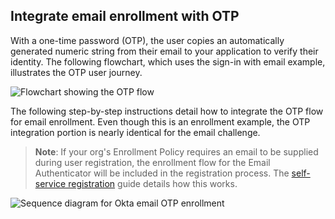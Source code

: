 ## Integrate email enrollment with OTP

 With a one-time password (OTP), the user copies an automatically generated numeric string from their email to your application to verify their identity. The following flowchart, which uses the sign-in with email example, illustrates the OTP user journey.

<div class="common-image-format">

![Flowchart showing the OTP flow](/img/authenticators/authenticators-email-overview-otp-flowchart.png)

</div>

The following step-by-step instructions detail how to integrate the OTP flow for email enrollment. Even though this is an enrollment example, the OTP integration portion is nearly identical for the email challenge.

> **Note**: If your org's Enrollment Policy requires an email to be supplied during user registration, the enrollment flow for the Email Authenticator will be included in the registration process. The [self-service registration](https://developer.okta.com/docs/guides/oie-embedded-sdk-use-case-self-reg/aspnet/main/#summary-of-steps) guide details how this works.

<div class="common-image-format">

![Sequence diagram for Okta email OTP enrollment](/img/authenticators/dotnet-authenticators-email-enrollment-with-otp-flow-diagram.png)

</div>
